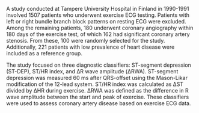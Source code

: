 
A study conducted at Tampere University Hospital in Finland in 1990-1991 involved 1507 patients who underwent exercise ECG testing. Patients with left or right bundle branch block patterns on resting ECG were excluded. Among the remaining patients, 180 underwent coronary angiography within 180 days of the exercise test, of which 162 had significant coronary artery stenosis. From these, 100 were randomly selected for the study. Additionally, 221 patients with low prevalence of heart disease were included as a reference group.

The study focused on three diagnostic classifiers: ST-segment depression (ST-DEP), ST/HR index, and ΔR wave amplitude (ΔRWA). ST-segment depression was measured 60 ms after QRS-offset using the Mason-Likar modification of the 12-lead system. ST/HR index was calculated as ΔST divided by ΔHR during exercise. ΔRWA was defined as the difference in R wave amplitude between the start and peak of exercise. These classifiers were used to assess coronary artery disease based on exercise ECG data.
